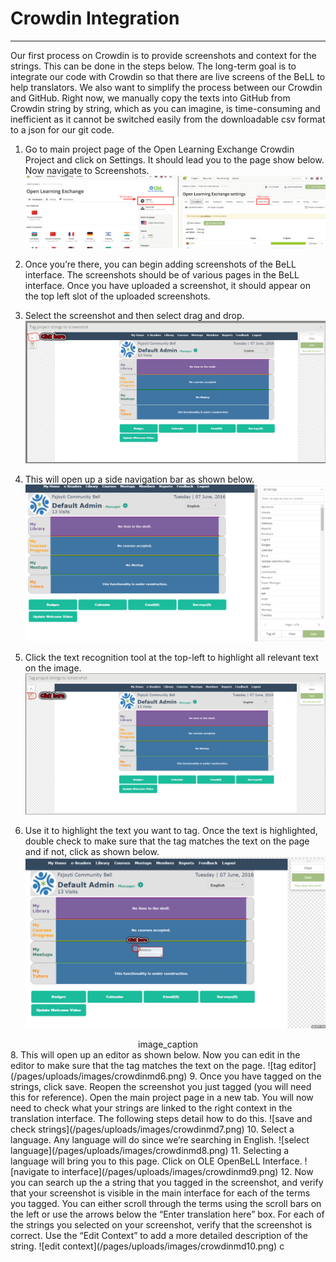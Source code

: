 # Crowdin Integration
----------
Our first process on Crowdin is to provide screenshots and context for the strings. This can be done in the steps below. The long-term goal is to integrate our code with Crowdin so that there are live screens of the BeLL to help translators. We also want to simplify the process between our Crowdin and GitHub. Right now, we manually copy the texts into GitHub from Crowdin string by string, which as you can imagine, is time-consuming and inefficient as it cannot be switched easily from the downloadable csv format to a json for our git code. 

 1. Go to main project page of the Open Learning Exchange Crowdin Project and click on Settings. It should lead you to the page show below. Now navigate to Screenshots. 
![navigate to screenshots](/pages/uploads/images/crowdinmd1.png)
 
 3. Once you’re there, you can begin adding screenshots of the BeLL interface. The screenshots should be of various pages in the BeLL interface. Once you have uploaded a screenshot, it should appear on the top left slot of the uploaded screenshots. 
 4. Select the screenshot and then select drag and drop.
![after clicking newlu-uploaded screenshot](/pages/uploads/images/crowdinmd2.png)
 5. This will open up a side navigation bar as shown below.
![screenshot navigation bar](/pages/uploads/images/crowdinmd3.png)
 6. Click the text recognition tool at the top-left to highlight all relevant text on the image. 
![text recognition tool](/pages/uploads/images/crowdinmd4.png)
 7. Use it to highlight the text you want to tag. Once the text is highlighted, double check to make sure that the tag matches the text on the page and if not, click as shown below.
![highlight text to be tagged](/pages/uploads/images/crowdinmd5.png "High Light")
<center> image_caption </center>
 8. This will open up an editor as shown below. Now you can edit in the editor to make sure that the tag matches the text on the page.
![tag editor](/pages/uploads/images/crowdinmd6.png)
 9. Once you have tagged on the strings, click save. Reopen the screenshot you just tagged (you will need this for reference). Open the main project page in a new tab. You will now need to check what your strings are linked to the right context in the translation interface. The following steps detail how to do this.
![save and check strings](/pages/uploads/images/crowdinmd7.png)
 10.  Select a language. Any language will do since we’re searching in English. 
![select language](/pages/uploads/images/crowdinmd8.png)
 11.  Selecting a language will bring you to this page. Click on OLE OpenBeLL Interface.
![navigate to interface](/pages/uploads/images/crowdinmd9.png)
 12. Now you can search up the a string that you tagged in the screenshot, and verify that your screenshot is visible in the main interface for each of the terms you tagged. You can either scroll through the terms using the scroll bars on the left or use the arrows below the “Enter translation here” box. For each of the strings you selected on your screenshot, verify that the screenshot is correct. Use the “Edit Context” to add a more detailed description of the string.
![edit context](/pages/uploads/images/crowdinmd10.png)
c
